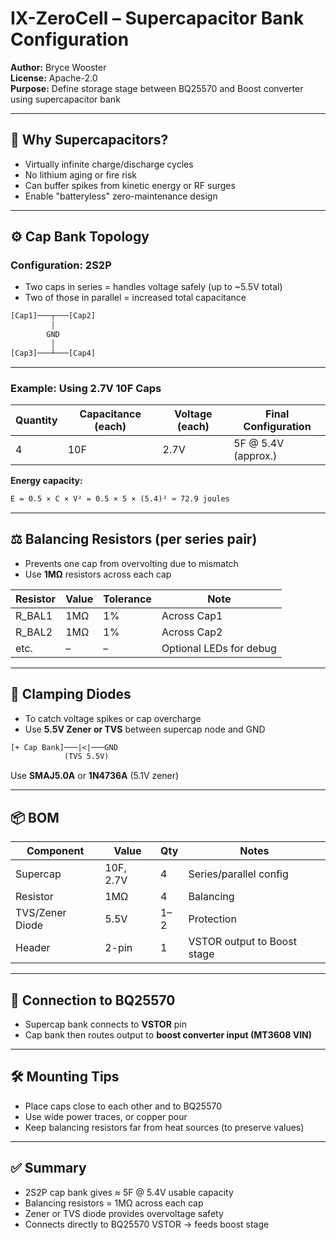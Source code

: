 # IX-ZeroCell – Supercapacitor Bank Configuration

**Author:** Bryce Wooster  
**License:** Apache-2.0  
**Purpose:** Define storage stage between BQ25570 and Boost converter using supercapacitor bank

---

## 🔋 Why Supercapacitors?

- Virtually infinite charge/discharge cycles  
- No lithium aging or fire risk  
- Can buffer spikes from kinetic energy or RF surges  
- Enable "batteryless" zero-maintenance design

---

## ⚙️ Cap Bank Topology

### Configuration: **2S2P**  
- Two caps in series = handles voltage safely (up to ~5.5V total)
- Two of those in parallel = increased total capacitance

```txt
[Cap1]───┬───[Cap2]
         │
        GND
         │
[Cap3]───┴───[Cap4]
```

---

### Example: Using 2.7V 10F Caps

| Quantity | Capacitance (each) | Voltage (each) | Final Configuration |
|----------|--------------------|----------------|----------------------|
| 4        | 10F                | 2.7V           | 5F @ 5.4V (approx.)

**Energy capacity:**
```txt
E = 0.5 × C × V² = 0.5 × 5 × (5.4)² ≈ 72.9 joules
```

---

## ⚖️ Balancing Resistors (per series pair)

- Prevents one cap from overvolting due to mismatch
- Use **1MΩ** resistors across each cap

| Resistor | Value | Tolerance | Note          |
|----------|--------|-----------|---------------|
| R_BAL1   | 1MΩ    | 1%        | Across Cap1  
| R_BAL2   | 1MΩ    | 1%        | Across Cap2  
| etc.     | –      | –         | Optional LEDs for debug

---

## 🧲 Clamping Diodes

- To catch voltage spikes or cap overcharge
- Use **5.5V Zener or TVS** between supercap node and GND

```txt
[+ Cap Bank]───|<|───GND
            (TVS 5.5V)
```

Use **SMAJ5.0A** or **1N4736A** (5.1V zener)

---

## 📦 BOM

| Component        | Value     | Qty | Notes                          |
|------------------|-----------|-----|-------------------------------|
| Supercap         | 10F, 2.7V | 4   | Series/parallel config  
| Resistor         | 1MΩ       | 4   | Balancing  
| TVS/Zener Diode  | 5.5V      | 1–2 | Protection  
| Header           | 2-pin     | 1   | VSTOR output to Boost stage

---

## 🔌 Connection to BQ25570

- Supercap bank connects to **VSTOR** pin  
- Cap bank then routes output to **boost converter input (MT3608 VIN)**

---

## 🛠️ Mounting Tips

- Place caps close to each other and to BQ25570  
- Use wide power traces, or copper pour  
- Keep balancing resistors far from heat sources (to preserve values)

---

## ✅ Summary

- 2S2P cap bank gives ≈ 5F @ 5.4V usable capacity  
- Balancing resistors = 1MΩ across each cap  
- Zener or TVS diode provides overvoltage safety  
- Connects directly to BQ25570 VSTOR → feeds boost stage

